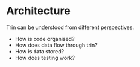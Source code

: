 # Architecture

Trin can be understood from different perspectives.

- How is code organised?
- How does data flow through trin?
- How is data stored?
- How does testing work?
